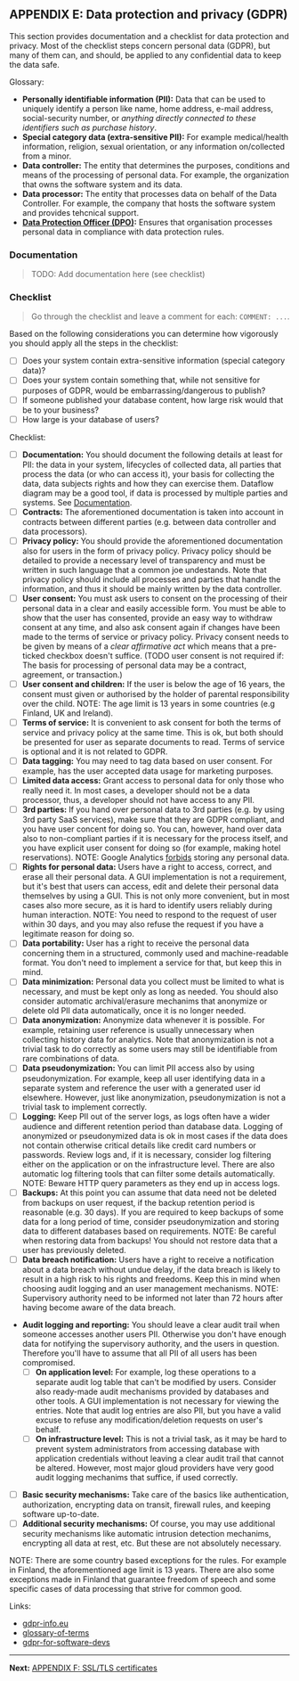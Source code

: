 ## APPENDIX E: Data protection and privacy (GDPR)

This section provides documentation and a checklist for data protection and privacy. Most of the checklist steps concern personal data (GDPR), but many of them can, and should, be applied to any confidential data to keep the data safe.

Glossary:

* **Personally identifiable information (PII):** Data that can be used to uniquely identify a person like name, home address, e-mail address, social-security number, or *anything directly connected to these identifiers such as purchase history*.
* **Special category data (extra-sensitive PII):** For example medical/health information, religion, sexual orientation, or any information on/collected from a minor.
* **Data controller:** The entity that determines the purposes, conditions and means of the processing of personal data. For example, the organization that owns the software system and its data.
* **Data processor:** The entity that processes data on behalf of the Data Controller. For example, the company that hosts the software system and provides tehcnical support.
* **[Data Protection Officer (DPO)](https://eugdprcompliant.com/what-is-a-data-protection-officer/):** Ensures that organisation processes personal data in compliance with data protection rules.

### Documentation

> TODO: Add documentation here (see checklist)

### Checklist

> Go through the checklist and leave a comment for each: `COMMENT: ...`.

Based on the following considerations you can determine how vigorously you should apply all the steps in the checklist:

* [ ] Does your system contain extra-sensitive information (special category data)?
* [ ] Does your system contain something that, while not sensitive for purposes of GDPR, would be embarrassing/dangerous to publish?
* [ ] If someone published your database content, how large risk would that be to your business?
* [ ] How large is your database of users?

Checklist:

* [ ] **Documentation:** You should document the following details at least for PII: the data in your system, lifecycles of collected data, all parties that process the data (or who can access it), your basis for collecting the data, data subjects rights and how they can exercise them. Dataflow diagram may be a good tool, if data is processed by multiple parties and systems. See [Documentation](#documentation).
* [ ] **Contracts:** The aforementioned documentation is taken into account in contracts between different parties (e.g. between data controller and data processors).
* [ ] **Privacy policy:** You should provide the aforementioned documentation also for users in the form of privacy policy. Privacy policy should be detailed to provide a necessary level of transparency and must be written in such language that a common joe undestands. Note that privacy policy should include all processes and parties that handle the information, and thus it should be mainly written by the data controller.
* [ ] **User consent:** You must ask users to consent on the processing of their personal data in a clear and easily accessible form. You must be able to show that the user has consented, provide an easy way to withdraw consent at any time, and also ask consent again if changes have been made to the terms of service or privacy policy. Privacy consent needs to be given by means of a *clear affirmative act* which means that a pre-ticked checkbox doesn't suffice.  (TODO user consent is not required if: The basis for processing of personal data may be a contract, agreement, or transaction.)
* [ ] **User consent and children:** If the user is below the age of 16 years, the consent must given or authorised by the holder of parental responsibility over the child. NOTE: The age limit is 13 years in some countries (e.g Finland, UK and Ireland).
* [ ] **Terms of service:** It is convenient to ask consent for both the terms of service and privacy policy at the same time. This is ok, but both should be presented for user as separate documents to read. Terms of service is optional and it is not related to GDPR.
* [ ] **Data tagging:** You may need to tag data based on user consent. For example, has the user accepted data usage for marketing purposes.
* [ ] **Limited data access:** Grant access to personal data for only those who really need it. In most cases, a developer should not be a data processor, thus, a developer should not have access to any PII.
* [ ] **3rd parties:** If you hand over personal data to 3rd parties (e.g. by using 3rd party SaaS services), make sure that they are GDPR compliant, and you have user concent for doing so. You can, however, hand over data also to non-compliant parties if it is necessary for the process itself, and you have explicit user consent for doing so (for example, making hotel reservations). NOTE: Google Analytics [forbids](https://support.google.com/analytics/answer/6366371?hl=en) storing any personal data.
* [ ] **Rights for personal data:** Users have a right to access, correct, and erase all their personal data. A GUI implementation is not a requirement, but it's best that users can access, edit and delete their personal data themselves by using a GUI. This is not only more convenient, but in most cases also more secure, as it is hard to identify users reliably during human interaction. NOTE: You need to respond to the request of user within 30 days, and you may also refuse the request if you have a legitimate reason for doing so.
* [ ] **Data portability:** User has a right to receive the personal data concerning them in a structured, commonly used and machine-readable format. You don't need to implement a service for that, but keep this in mind.
* [ ] **Data minimization:** Personal data you collect must be limited to what is necessary, and must be kept only as long as needed. You should also consider automatic archival/erasure mechanims that anonymize or delete old PII data automatically, once it is no longer needed.
* [ ] **Data anonymization:** Anonymize data whenever it is possible. For example, retaining user reference is usually unnecessary when collecting history data for analytics. Note that anonymization is not a trivial task to do correctly as some users may still be identifiable from rare combinations of data.
* [ ] **Data pseudonymization:** You can limit PII access also by using pseudonymization. For example, keep all user identifying data in a separate system and reference the user with a generated user id elsewhere. However, just like anonymization, pseudonymization is not a trivial task to implement correctly.
* [ ] **Logging:** Keep PII out of the server logs, as logs often have a wider audience and different retention period than database data. Logging of anonymized or pseudonymized data is ok in most cases if the data does not contain otherwise critical details like credit card numbers or passwords. Review logs and, if it is necessary, consider log filtering either on the application or on the infrastructure level. There are also automatic log filtering tools that can filter some details automatically. NOTE: Beware HTTP query parameters as they end up in access logs.
* [ ] **Backups:** At this point you can assume that data need not be deleted from backups on user request, if the backup retention period is reasonable (e.g. 30 days). If you are required to keep backups of some data for a long period of time, consider pseudonymization and storing data to different databases based on requirements. NOTE: Be careful when restoring data from backups! You should not restore data that a user has previously deleted.
* [ ] **Data breach notification:** Users have a right to receive a notification about a data breach without undue delay, if the data breach is likely to result in a high risk to his rights and freedoms. Keep this in mind when choosing audit logging and an user management mechanisms. NOTE: Supervisory authority need to be informed not later than 72 hours after having become aware of the data breach.
* **Audit logging and reporting:** You should leave a clear audit trail when someone accesses another users PII. Otherwise you don't have enough data for notifying the supervisory authority, and the users in question. Therefore you'll have to assume that all PII of all users has been compromised.
  * [ ] **On application level:** For example, log these operations to a separate audit log table that can't be modified by users. Consider also ready-made audit mechanisms provided by databases and other tools. A GUI implementation is not necessary for viewing the entries. Note that audit log entries are also PII, but you have a valid excuse to refuse any modification/deletion requests on user's behalf.
  * [ ] **On infrastructure level:** This is not a trivial task, as it may be hard to prevent system administrators from accessing database with application credentials without leaving a clear audit trail that cannot be altered. However, most major gloud providers have very good audit logging mechanims that suffice, if used correctly.
* [ ] **Basic security mechanisms:** Take care of the basics like authentication, authorization, encrypting data on transit, firewall rules, and keeping software up-to-date.
* [ ] **Additional security mechanisms:** Of course, you may use additional security mechanisms like automatic intrusion detection mechanims, encrypting all data at rest, etc. But these are not absolutely necessary.

NOTE: There are some country based exceptions for the rules. For example in Finland, the aforementioned age limit is 13 years. There are also some exceptions made in Finland that guarantee freedom of speech and some specific cases of data processing that strive for common good.

Links:

* [gdpr-info.eu](https://gdpr-info.eu/)
* [glossary-of-terms](https://www.eugdpr.org/glossary-of-terms.html)
* [gdpr-for-software-devs](https://www.infoq.com/articles/gdpr-for-software-devs)

---

**Next:** [APPENDIX F: SSL/TLS certificates](f-certificates)
